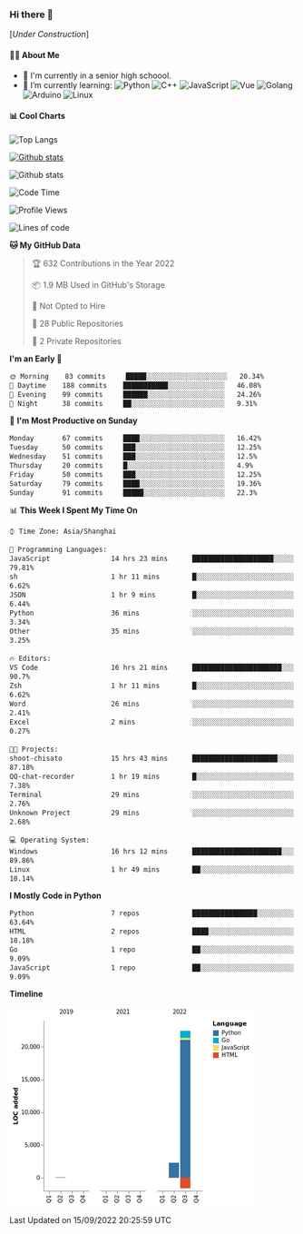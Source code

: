 ### Hi there 👋

\[*Under Construction*\]

<!--
**NoNormalCreeper/NoNormalCreeper** is a ✨ _special_ ✨ repository because its `README.md` (this file) appears on your GitHub profile.

Here are some ideas to get you started:

- 🔭 I’m currently working on ...
- 🌱 I’m currently learning ...
- 👯 I’m looking to collaborate on ...
- 🤔 I’m looking for help with ...
- 💬 Ask me about ...
- 📫 How to reach me: ...
- 😄 Pronouns: ...
- ⚡ Fun fact: ...
-->

#### 👩‍💻 About Me

- 🏫 I'm currently in a senior high schoool.
- 🌱 I’m currently learning: 
![Python](https://img.shields.io/badge/-Python-blue?style=flat-square&logo=Python&logoColor=fff)
![C++](https://img.shields.io/badge/-C%2B%2B-00599C?style=flat-square&logo=C%2B%2B&logoColor=fff)
![JavaScript](https://img.shields.io/badge/-JavaScript-ffca18?style=flat-square&logo=JavaScript&logoColor=fff)
![Vue](https://img.shields.io/badge/-Vue-4FC08D?style=flat-square&logo=Vue.js&logoColor=fff)
![Golang](https://img.shields.io/badge/-Go-007d9c?style=flat-square&logo=Go&logoColor=fff)
![Arduino](https://img.shields.io/badge/-Arduino-00979D?style=flat-square&logo=Arduino&logoColor=fff)
![Linux](https://img.shields.io/badge/-Linux-FCC624?style=flat-square&logo=Linux&logoColor=fff)

#### 📊 Cool Charts

![Top Langs](https://github-readme-stats.vercel.app/api/top-langs/?username=NoNormalCreeper&layout=compact)

[![Github stats](https://github-readme-stats.vercel.app/api?username=NoNormalCreeper&show_icons=true)](https://github.com/anuraghazra/github-readme-stats)

![Github stats](https://github-profile-trophy.vercel.app/?username=NoNormalCreeper)


<!--START_SECTION:waka-->
![Code Time](http://img.shields.io/badge/Code%20Time-109%20hrs%2033%20mins-blue)

![Profile Views](http://img.shields.io/badge/Profile%20Views-2-blue)

![Lines of code](https://img.shields.io/badge/From%20Hello%20World%20I%27ve%20Written-23%20Thousand%20lines%20of%20code-blue)

**🐱 My GitHub Data** 

> 🏆 632 Contributions in the Year 2022
 > 
> 📦 1.9 MB Used in GitHub's Storage 
 > 
> 🚫 Not Opted to Hire
 > 
> 📜 28 Public Repositories 
 > 
> 🔑 2 Private Repositories  
 > 
**I'm an Early 🐤** 

```text
🌞 Morning    83 commits     █████░░░░░░░░░░░░░░░░░░░░   20.34% 
🌆 Daytime    188 commits    ███████████░░░░░░░░░░░░░░   46.08% 
🌃 Evening    99 commits     ██████░░░░░░░░░░░░░░░░░░░   24.26% 
🌙 Night      38 commits     ██░░░░░░░░░░░░░░░░░░░░░░░   9.31%

```
📅 **I'm Most Productive on Sunday** 

```text
Monday       67 commits     ████░░░░░░░░░░░░░░░░░░░░░   16.42% 
Tuesday      50 commits     ███░░░░░░░░░░░░░░░░░░░░░░   12.25% 
Wednesday    51 commits     ███░░░░░░░░░░░░░░░░░░░░░░   12.5% 
Thursday     20 commits     █░░░░░░░░░░░░░░░░░░░░░░░░   4.9% 
Friday       50 commits     ███░░░░░░░░░░░░░░░░░░░░░░   12.25% 
Saturday     79 commits     ████░░░░░░░░░░░░░░░░░░░░░   19.36% 
Sunday       91 commits     █████░░░░░░░░░░░░░░░░░░░░   22.3%

```


📊 **This Week I Spent My Time On** 

```text
⌚︎ Time Zone: Asia/Shanghai

💬 Programming Languages: 
JavaScript               14 hrs 23 mins      ████████████████████░░░░░   79.81% 
sh                       1 hr 11 mins        █░░░░░░░░░░░░░░░░░░░░░░░░   6.62% 
JSON                     1 hr 9 mins         █░░░░░░░░░░░░░░░░░░░░░░░░   6.44% 
Python                   36 mins             ░░░░░░░░░░░░░░░░░░░░░░░░░   3.34% 
Other                    35 mins             ░░░░░░░░░░░░░░░░░░░░░░░░░   3.25%

🔥 Editors: 
VS Code                  16 hrs 21 mins      ██████████████████████░░░   90.7% 
Zsh                      1 hr 11 mins        █░░░░░░░░░░░░░░░░░░░░░░░░   6.62% 
Word                     26 mins             ░░░░░░░░░░░░░░░░░░░░░░░░░   2.41% 
Excel                    2 mins              ░░░░░░░░░░░░░░░░░░░░░░░░░   0.27%

🐱‍💻 Projects: 
shoot-chisato            15 hrs 43 mins      █████████████████████░░░░   87.18% 
QQ-chat-recorder         1 hr 19 mins        █░░░░░░░░░░░░░░░░░░░░░░░░   7.38% 
Terminal                 29 mins             ░░░░░░░░░░░░░░░░░░░░░░░░░   2.76% 
Unknown Project          29 mins             ░░░░░░░░░░░░░░░░░░░░░░░░░   2.68%

💻 Operating System: 
Windows                  16 hrs 12 mins      ██████████████████████░░░   89.86% 
Linux                    1 hr 49 mins        ██░░░░░░░░░░░░░░░░░░░░░░░   10.14%

```

**I Mostly Code in Python** 

```text
Python                   7 repos             ████████████████░░░░░░░░░   63.64% 
HTML                     2 repos             ████░░░░░░░░░░░░░░░░░░░░░   18.18% 
Go                       1 repo              ██░░░░░░░░░░░░░░░░░░░░░░░   9.09% 
JavaScript               1 repo              ██░░░░░░░░░░░░░░░░░░░░░░░   9.09%

```


**Timeline**

![Chart not found](https://raw.githubusercontent.com/NoNormalCreeper/NoNormalCreeper/main/charts/bar_graph.png) 


 Last Updated on 15/09/2022 20:25:59 UTC
<!--END_SECTION:waka-->

